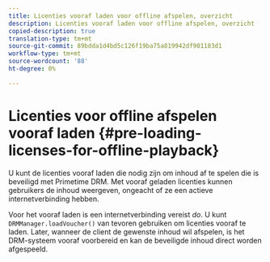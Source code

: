 ```yaml
---
title: Licenties vooraf laden voor offline afspelen, overzicht
description: Licenties vooraf laden voor offline afspelen, overzicht
copied-description: true
translation-type: tm+mt
source-git-commit: 89bdda1d4bd5c126f19ba75a819942df901183d1
workflow-type: tm+mt
source-wordcount: '88'
ht-degree: 0%

---
```



# Licenties voor offline afspelen vooraf laden {#pre-loading-licenses-for-offline-playback}

U kunt de licenties vooraf laden die nodig zijn om inhoud af te spelen die is beveiligd met Primetime DRM. Met vooraf geladen licenties kunnen gebruikers de inhoud weergeven, ongeacht of ze een actieve internetverbinding hebben.

Voor het vooraf laden is een internetverbinding vereist *do*. U kunt `DRMManager.loadVoucher()` van tevoren gebruiken om licenties vooraf te laden. Later, wanneer de client de gewenste inhoud wil afspelen, is het DRM-systeem vooraf voorbereid en kan de beveiligde inhoud direct worden afgespeeld.
